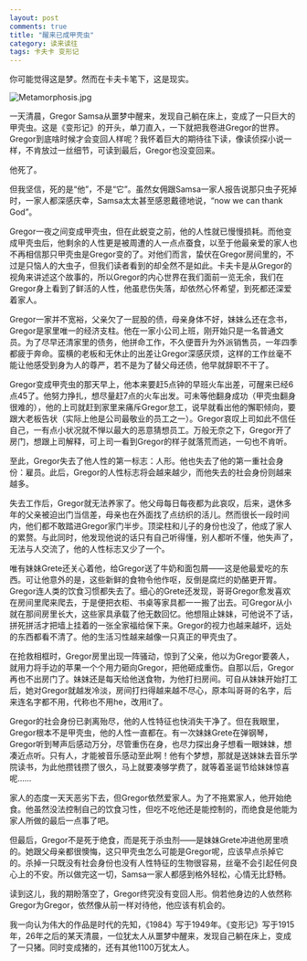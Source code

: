 ```yaml
---
layout: post
comments: true
title: "醒来已成甲壳虫"
category: 读来读往
tags: 卡夫卡 变形记
---
```


你可能觉得这是梦。然而在卡夫卡笔下，这是现实。

![Metamorphosis.jpg](http://upload-images.jianshu.io/upload_images/19585-c35fec0c03cef1ed.jpg)

一天清晨，Gregor Samsa从噩梦中醒来，发现自己躺在床上，变成了一只巨大的甲壳虫。这是《变形记》的开头，单刀直入，一下就把我卷进Gregor的世界。Gregor到底啥时候才会变回人样呢？我怀着巨大的期待往下读，像读侦探小说一样，不肯放过一丝细节，可读到最后，Gregor也没变回来。

他死了。

但我坚信，死的是“他”，不是“它”。虽然女佣跟Samsa一家人报告说那只虫子死掉时，一家人都深感庆幸，Samsa太太甚至感恩戴德地说，“now we can thank God”。

Gregor一夜之间变成甲壳虫，但在此蜕变之前，他的人性就已慢慢损耗。而他变成甲壳虫后，他剩余的人性更是被周遭的人一点点蚕食，以至于他最亲爱的家人也不再相信那只甲壳虫是Gregor变的了。对他们而言，蛰伏在Gregor房间里的，不过是只恼人的大虫子，但我们读者看到的却全然不是如此。卡夫卡是从Gregor的视角来讲述这个故事的，所以Gregor的内心世界在我们面前一览无余，我们在Gregor身上看到了鲜活的人性，他虽悲伤失落，却依然心怀希望，到死都还深爱着家人。

Gregor一家并不宽裕，父亲欠了一屁股的债，母亲身体不好，妹妹么还在念书，Gregor是家里唯一的经济支柱。他在一家小公司上班，刚开始只是一名普通文员。为了尽早还清家里的债务，他拼命工作，不久便晋升为外派销售员，一年四季都疲于奔命。蛮横的老板和无休止的出差让Gregor深感厌烦，这样的工作丝毫不能让他感受到身为人的尊严，若不是为了替父母还债，他早就辞职不干了。

Gregor变成甲壳虫的那天早上，他本来要赶5点钟的早班火车出差，可醒来已经6点45了。他努力挣扎，想尽量赶7点的火车出发。可未等他翻身成功（甲壳虫翻身很难的），他的上司就赶到家里来痛斥Gregor怠工，说早就看出他的懈职倾向，要跟大老板告状（实际上他是公司最敬业的员工之一）。Gregor哀叹上司如此不信任自己，一有点小状况就不惮以最大的恶意猜想员工。万般无奈之下，Gregor开了房门，想跟上司解释，可上司一看到Gregor的样子就落荒而逃，一句也不肯听。

至此，Gregor失去了他人性的第一标志：人形。他也失去了他的第一重社会身份：雇员。此后，Gregor的人性标志将会越来越少，而他失去的社会身份则越来越多。

失去工作后，Gregor就无法养家了。他父母每日每夜都为此哀叹，后来，退休多年的父亲被迫出门当信差，母亲也在外面找了点纺织的活儿。然而很长一段时间内，他们都不敢踏进Gregor家门半步。顶梁柱和儿子的身份也没了，他成了家人的累赘。与此同时，他发现他说的话只有自己听得懂，别人都听不懂，他失声了，无法与人交流了，他的人性标志又少了一个。

唯有妹妹Grete还关心着他，给Gregor送了牛奶和面包屑——这是他最爱吃的东西。可让他意外的是，这些新鲜的食物令他作呕，反倒是腐烂的奶酪更开胃。Gregor连人类的饮食习惯都失去了。细心的Grete还发现，哥哥Gregor愈发喜欢在房间里爬来爬去，于是便把衣柜、书桌等家具都一一搬了出去。可Gregor从小就在那间房里长大，这些家具承载了他无数回忆。他想阻止妹妹，可他说不了话，拼死拼活才把墙上挂着的一张全家福给保下来。Gregor的视力也越来越坏，远处的东西都看不清了。他的生活习性越来越像一只真正的甲壳虫了。

在抢救相框时，Gregor房里出现一阵骚动，惊到了父亲，他以为Gregor要袭人，就用力将手边的苹果一个个用力砸向Gregor，把他砸成重伤。自那以后，Gregor再也不出房门了。妹妹还是每天给他送食物，为他打扫房间。可自从妹妹开始打工后，她对Gregor就越发冷淡，房间打扫得越来越不尽心，原本叫哥哥的名字，后来连名字都不用，代称也不用he，改用it了。

Gregor的社会身份已剥离殆尽，他的人性特征也快消失干净了。但在我眼里，Gregor根本不是甲壳虫，他的人性一直都在。有一次妹妹Grete在弹钢琴，Gregor听到琴声后感动万分，尽管重伤在身，也尽力探出身子想看一眼妹妹，想凑近点听。只有人，才能被音乐感动至此啊！他有个梦想，那就是送妹妹去音乐学院读书，为此他攒钱攒了很久，马上就要凑够学费了，就等着圣诞节给妹妹惊喜呢……

家人的态度一天天恶劣下去，但Gregor依然爱家人。为了不拖累家人，他开始绝食。他虽然没法控制自己的饮食习性，但吃不吃他还是能控制的，而绝食是他能为家人所做的最后一点事了吧。

但最后，Gregor不是死于绝食，而是死于杀虫剂——是妹妹Grete冲进他房里喷的。她跟父母亲都很懊悔，这只甲壳虫怎么可能是Gregor呢，应该早点杀掉它的。杀掉一只既没有社会身份也没有人性特征的生物很容易，丝毫不会引起任何良心上的不安。所以做完这一切，Samsa一家人都感到格外轻松，心情无比舒畅。

读到这儿，我的期盼落空了，Gregor终究没有变回人形。倘若他身边的人依然称Gregor为Gregor，依然像从前一样对待他，他应该有机会的。

我一向认为伟大的作品是时代的先知，《1984》写于1949年。《变形记》写于1915年，26年之后的某天清晨，一位犹太人从噩梦中醒来，发现自己躺在床上，变成了一只猪。同时变成猪的，还有其他1100万犹太人。









